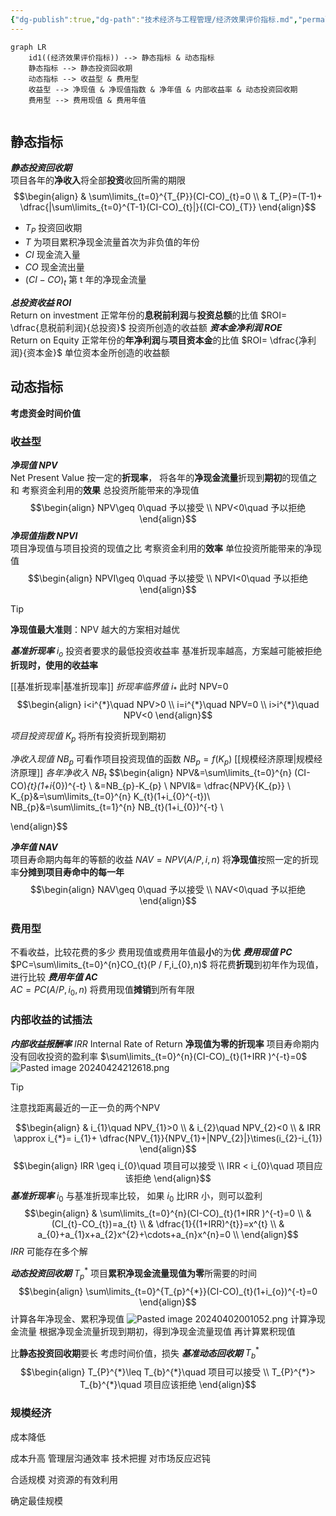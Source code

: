 ```yaml
---
{"dg-publish":true,"dg-path":"技术经济与工程管理/经济效果评价指标.md","permalink":"/技术经济与工程管理/经济效果评价指标/","noteIcon":"","created":"2024-04-16T13:01:27.455+08:00","updated":"2024-04-25T08:03:13.095+08:00"}
---
```



```mermaid  
graph LR
	id1((经济效果评价指标)) --> 静态指标 & 动态指标
	静态指标 --> 静态投资回收期
	动态指标 --> 收益型 & 费用型
	收益型 --> 净现值 & 净现值指数 & 净年值 & 内部收益率 & 动态投资回收期		
	费用型 --> 费用现值 & 费用年值
	

```

## 静态指标
***静态投资回收期***  
项目各年的**净收入**将全部**投资**收回所需的期限
$$\begin{align}
 & \sum\limits_{t=0}^{T_{P}}(CI-CO)_{t}=0 \\
 & T_{P}=(T-1)+ \dfrac{|\sum\limits_{t=0}^{T-1}(CI-CO)_{t}|}{(CI-CO)_{T}}
\end{align}$$
-  $T_{P}$ 投资回收期
-  $T$ 为项目累积净现金流量首次为非负值的年份
-  $CI$ 现金流入量
-  $CO$ 现金流出量
-  $(CI-CO)_{t}$  第 t 年的净现金流量

***总投资收益 ROI***  
Return on investment
正常年份的**息税前利润**与**投资总额**的比值
$ROI= \dfrac{息税前利润}{总投资}$
投资所创造的收益额
***资本金净利润  ROE***  
Return on Equity
正常年份的**年净利润**与**项目资本金**的比值
$ROI= \dfrac{净利润}{资本金}$
单位资本金所创造的收益额
## 动态指标
**考虑资金时间价值**   
### 收益型
***净现值 NPV***  
Net Present Value 
按一定的**折现率**，
将各年的**净现金流量**折现到**期初**的现值之和
	考察资金利用的**效果**
	总投资所能带来的净现值
$$\begin{align}
NPV\geq 0\quad 予以接受 \\
NPV<0\quad 予以拒绝
\end{align}$$
***净现值指数 NPVI***  
项目净现值与项目投资的现值之比
	考察资金利用的**效率**
	单位投资所能带来的净现值
$$\begin{align}
NPVI\geq 0\quad 予以接受 \\
NPVI<0\quad 予以拒绝
\end{align}$$
>[!tip] 
**净现值最大准则**：NPV 越大的方案相对越优

***基准折现率***   $i_{o}$
投资者要求的最低投资收益率
	基准折现率越高，方案越可能被拒绝
**折现时，使用的收益率**

[[基准折现率\|基准折现率]]
*折现率临界值*  $i_{*}$    此时 NPV=0
$$\begin{align}
i<i^{*}\quad NPV>0 \\
i=i^{*}\quad NPV=0 \\
i>i^{*}\quad NPV<0
\end{align}$$


*项目投资现值*    $K_{p}$ 
将所有投资折现到期初

*净收入现值*   $NB_{p}$
可看作项目投资现值的函数 $NB_{p}=f(K_{p})$
[[规模经济原理\|规模经济原理]]
*各年净收入*   $NB_{t}$ 
$$\begin{align} 
NPV&=\sum\limits_{t=0}^{n} (CI-CO)_{t}(1+i_{0})^{-t} \\
&=NB_{p}-K_{p} \\
NPVI&= \dfrac{NPV}{K_{p}} \\
K_{p}&=\sum\limits_{t=0}^{n} K_{t}(1+i_{0}^{-t})\\
NB_{p}&=\sum\limits_{t=1}^{n} NB_{t}(1+i_{0})^{-t} \\

\end{align}$$

***净年值  NAV***  
项目寿命期内每年的等额的收益
$NAV=NPV(A/ P,i,n)$
将**净现值**按照一定的折现率**分摊到项目寿命中的每一年**
$$\begin{align}
NAV\geq 0\quad 予以接受 \\
NAV<0\quad 予以拒绝
\end{align}$$
### 费用型
不看收益，比较花费的多少
费用现值或费用年值最**小**的为**优**
***费用现值 PC***  
$PC=\sum\limits_{t=0}^{n}CO_{t}(P / F,i_{0},n)$
将花费**折现**到初年作为现值，进行比较
***费用年值 AC***  
$AC=PC(A / P,i_{0},n)$
将费用现值**摊销**到所有年限
### 内部收益的试插法
***内部收益报酬率***  $IRR$ 
Internal Rate of Return 
**净现值为零的折现率**
项目寿命期内没有回收投资的盈利率
$\sum\limits_{t=0}^{n}(CI-CO)_{t}(1+IRR )^{-t}=0$
![Pasted image 20240424212618.png](/img/user/%E5%8A%9F%E8%83%BD%E6%80%A7%E6%96%87%E4%BB%B6%E5%A4%B9/%E8%BD%BD%E5%85%A5%E7%9A%84%E5%AA%92%E4%BD%93%E8%B5%84%E6%BA%90/Pasted%20image%2020240424212618.png)
>[!tip] 
>注意找距离最近的一正一负的两个NPV

$$\begin{align}
 & i_{1}\quad NPV_{1}>0 \\
 & i_{2}\quad NPV_{2}<0 \\ 
 & IRR \approx i_{*}= i_{1}+ \dfrac{NPV_{1}}{NPV_{1}+|NPV_{2}|}\times(i_{2}-i_{1})
\end{align}$$
$$\begin{align}
IRR \geq i_{0}\quad 项目可以接受 \\
IRR < i_{0}\quad 项目应该拒绝
\end{align}$$
***基准折现率***  $i_{0}$
与基准折现率比较，
如果 $i_{0}$ 比IRR 小，则可以盈利
$$\begin{align}  
 & \sum\limits_{t=0}^{n}(CI-CO)_{t}(1+IRR )^{-t}=0 \\
 & (CI_{t}-CO_{t})=a_{t} \\ 
 & \dfrac{1}{(1+IRR)^{t}}=x^{t} \\  & a_{0}+a_{1}x+a_{2}x^{2}+\cdots+a_{n}x^{n}=0 \\
\end{align}$$
$IRR$ 可能存在多个解

***动态投资回收期***  $T_{p}^{*}$
项目**累积净现金流量现值为零**所需要的时间
$$\begin{align}
\sum\limits_{t=0}^{T_{p}^{*}}(CI-CO)_{t}(1+i_{o})^{-t}=0
\end{align}$$
计算各年净现金、累积净现值
![Pasted image 20240402001052.png](/img/user/%E5%8A%9F%E8%83%BD%E6%80%A7%E6%96%87%E4%BB%B6%E5%A4%B9/%E8%BD%BD%E5%85%A5%E7%9A%84%E5%AA%92%E4%BD%93%E8%B5%84%E6%BA%90/Pasted%20image%2020240402001052.png)
计算净现金流量
根据净现金流量折现到期初，得到净现金流量现值
再计算累积现值

比**静态投资回收期**要长
考虑时间价值，损失
***基准动态回收期*** $T_{b}^{*}$
$$\begin{align}
T_{P}^{*}\leq T_{b}^{*}\quad 项目可以接受 \\
T_{P}^{*}> T_{b}^{*}\quad 项目应该拒绝
\end{align}$$
### 规模经济
成本降低

成本升高
管理层沟通效率
技术把握
对市场反应迟钝


合适规模
对资源的有效利用

确定最佳规模